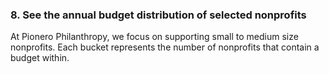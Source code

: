 ### 8. See the annual budget distribution of selected nonprofits 

At Pionero Philanthropy, we focus on supporting small to medium size nonprofits. Each bucket represents the number of nonprofits that contain a budget within.